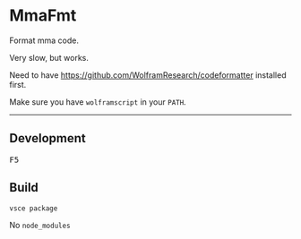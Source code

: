 # MmaFmt

Format mma code.

Very slow, but works.

Need to have <https://github.com/WolframResearch/codeformatter> installed first.

Make sure you have `wolframscript` in your `PATH`.

---

## Development

<kbd>F5</kbd>

## Build

```sh
vsce package
```

No `node_modules`
